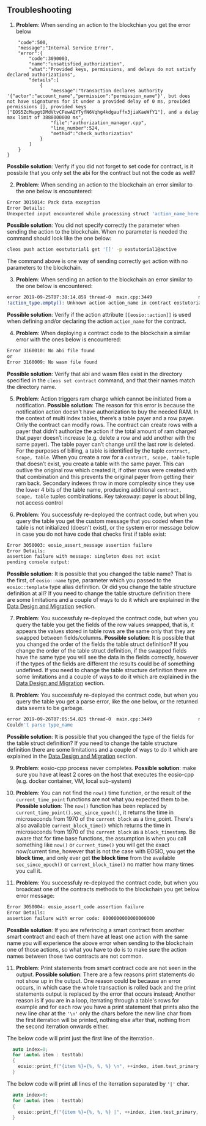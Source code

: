 ## Troubleshooting

1. __Problem__: When sending an action to the blockchian you get the error below
```{
    "code":500,
    "message":"Internal Service Error",
    "error":{
        "code":3090003,
        "name":"unsatisfied_authorization",
        "what":"Provided keys, permissions, and delays do not satisfy declared authorizations",
        "details":[
            {
                "message":"transaction declares authority '{"actor":"account_name","permission":"permission_name"}', but does not have signatures for it under a provided delay of 0 ms, provided permissions [], provided keys ["EOS5ZcMvpgtDMdVtvCFewAQYTyfN6Vqhg4kdgauffx3jiaKaeWfY1"], and a delay max limit of 3888000000 ms",
                "file":"authorization_manager.cpp",
                "line_number":524,
                "method":"check_authorization"
            }
        ]
    }
}
```
__Possbile solution__: Verify if you did not forget to set code for contract, is it possbile that you only set the abi for the contract but not the code as well?

2. __Problem__: When sending an action to the blockchain an error similar to the one below is encountered:
```sh
Error 3015014: Pack data exception
Error Details:
Unexpected input encountered while processing struct 'action_name_here'
```
__Possible solution__: You did not specify correctly the parameter when sending the action to the blockchain. When no parameter is needed the command should look like the one below:
```sh
cleos push action eostutorial1 get '[]' -p eostutorial1@active
```
The command above is one way of sending correctly `get` action with no parameters to the blockchain.

3. __Problem__: When sending an action to the blockchain an error similar to the one below is encountered:
```sh
error 2019-09-25T07:38:14.859 thread-0  main.cpp:3449                 main                 ] Failed with error: Assert Exception (10)
!action_type.empty(): Unknown action action_name in contract eostutorial1
```
__Possible solution__: Verify if the action attribute `[[eosio::action]]` is used when defining and/or declaring the action `action_name` for the contract.

4. __Problem__: When deploying a contract code to the blockchain a similar error with the ones below is encountered:
```sh
Error 3160010: No abi file found
or
Error 3160009: No wasm file found
```
__Possible solution__: Verify that abi and wasm files exist in the directory specified in the `cleos set contract` command, and that their names match the directory name.

5. __Problem__: Action triggers ram charge which cannot be initiated from a notification.
__Possible solution__: The reason for this error is because the notification action doesn't have authorization to buy the needed RAM. In the context of multi index tables, there’s a table payer and a row payer. Only the contract can modify rows. The contract can create rows with a payer that didn’t authorize the action if the total amount of ram charged that payer doesn’t increase (e.g. delete a row and add another with the same payer). The table payer can’t change until the last row is deleted. For the purposes of billing, a table is identified by the tuple `contract, scope, table`. When you create a row for a `contract, scope, table` tuple that doesn’t exist, you create a table with the same payer. This can outlive the original row which created it, if other rows were created with that combination and this prevents the original payer from getting their ram back. Secondary indexes throw in more complexity since they use the lower 4 bits of the table name, producing additional `contract, scope, table` tuples combinations. Key takeaway: payer is about billing, not access control

6. __Problem__: You successfuly re-deployed the contract code, but when you query the table you get the custom message that you coded when the table is not initialized (doesn't exist), or the system error message below in case you do not have code that checks first if table exist:
```sh
Error 3050003: eosio_assert_message assertion failure
Error Details:
assertion failure with message: singleton does not exist
pending console output: 
```
__Possible solution__: It is possible that you changed the table name? That is the first, of `eosio::name` type, parameter which you passed to the `eosio::template` type alias definition. Or did you change the table structure definition at all? If you need to change the table structure definition there are some limitations and a couple of ways to do it which are explained in the [Data Design and Migration](./05_best-practices/04_data-design-and-migration.md) section.

7. __Problem__: You successfuly re-deployed the contract code, but when you query the table you get the fields of the row values swapped, that is, it appears the values stored in table rows are the same only that they are swapped between fields/columns.
__Possible solution__: It is possible that you changed the order of the fields the table struct definition? If you change the order of the table struct definition, if the swapped fields have the same type you will see the data in the fields correctly, however if the types of the fields are different the results could be of something undefined. If you need to change the table structure definition there are some limitations and a couple of ways to do it which are explained in the [Data Design and Migration](./05_best-practices/04_data-design-and-migration.md) section.

8. __Problem__: You successfuly re-deployed the contract code, but when you query the table you get a parse error, like the one below, or the returned data seems to be garbage.
```sh
error 2019-09-26T07:05:54.825 thread-0  main.cpp:3449                 main                 ] Failed with error: Parse Error (4)
Couldn't parse type_name
```
__Possible solution__: It is possible that you changed the type of the fields for the table struct definition? If you need to change the table structure definition there are some limitations and a couple of ways to do it which are explained in the [Data Design and Migration](./05_best-practices/04_data-design-and-migration.md) section.

9. __Problem__: eosio-cpp process never completes.
__Possible solution__: make sure you have at least 2 cores on the host that executes the eosio-cpp (e.g. docker container, VM, local sub-system)

10. __Problem__: You can not find the `now()` time function, or the result of the `current_time_point` functions are not what you expected them to be.
__Possible solution__: The `now()` function has been replaced by `current_time_point().sec_since_epoch()`, it returns the time in microseconds from 1970 of the `current block` as a time_point. There's also available `current_block_time()` which returns the time in microseconds from 1970 of the `current block` as a `block_timestamp`. Be aware that for time base functions, the assumption is when you call something like `now()` or `current_time()` you will get the exact now/current time, however that is not the case with EOSIO, you get __the block time__, and only ever get __the block time__ from the available `sec_since_epoch()` or `current_block_time()` no matter how many times you call it.

10. __Problem__: You successfuly re-deployed the contract code, but when you broadcast one of the contracts methods to the blockchain you get below error message:
```sh
Error 3050004: eosio_assert_code assertion failure
Error Details:
assertion failure with error code: 8000000000000000000
```
__Possible solution__: If you are referincing a smart contract from another smart contract and each of them have at least one action with the same name you will experience the above error when sending to the blockchain one of those actions, so what you have to do is to make sure the action names between those two contracts are not common.

11. __Problem__: Print statements from smart contract code are not seen in the output.
__Possible solution__: There are a few reasons print statements do not show up in the output. One reason could be because an error occurs, in which case the whole transaction is rolled back and the print statements output is replaced by the error that occurs instead; Another reason is if you are in a loop, iterrating through a table's rows for example and for each row you have a print statement that prints also the new line char at the `'\n'` only the chars before the new line char from the first iterration will be printed, nothing else after that, nothing from the second iterration onwards either.

The below code will print just the first line of the iterration.

```cpp
  auto index=0;
  for (auto& item : testtab)
  {
    eosio::print_f("{item %}={%, %, %} \n", ++index, item.test_primary, item.secondary, item.datum);
  }
```

The below code will print all lines of the iterration separated by `'|'` char.
```cpp
  auto index=0;
  for (auto& item : testtab)
  {
    eosio::print_f("{item %}={%, %, %} |", ++index, item.test_primary, item.secondary, item.datum);
  }
```
